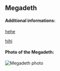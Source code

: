 ## Megadeth
#### Additional informations:
[hehe](hehe)

[hihi](hihi)

#### Photo of the Megadeth:
![Megadeth photo](https://upload.wikimedia.org/wikipedia/commons/thumb/d/d9/Megadeth_Live_at_The_O2_2018-06-16.jpg/267px-Megadeth_Live_at_The_O2_2018-06-16.jpg)

